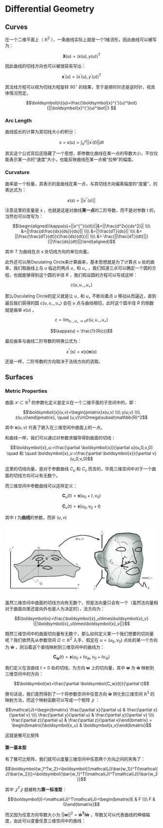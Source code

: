 # Differential Geometry
## Curves
在一个二维平面上（ $\mathbb{R}^2$ ），一条曲线实际上就是一个1维流形，因此曲线可以被写为：

$$\boldsymbol{X}(u)=(x(u),y(u))^T$$

因此曲线的切线方向也可以被很容易写出：

$$\boldsymbol{x}^{'}(u)=(x^{'}(u),y^{'}(u))^T$$

其法线方程可以视为切线方程旋转 $90^\circ$ 的结果，至于是顺时针还是逆时针，视具体情况而定。

$$\boldsymbol{n}(u)=\frac{\boldsymbol{x}^{'}(u)^\bot}{||\boldsymbol{x}^{'}(u)^\bot||} $$

### Arc Length
曲线弧长的计算为其切线大小的积分：

$$s=s(u)=\int_a^u||x^{'}(t)||dt$$

其实这个公式背后还隐藏了一个思想，即参数化曲线在某一点的导数大小，不仅仅能表示某一点的“速度”大小，也能反映曲线在某一点被“拉伸”的幅度。

### Curvature
曲率是一个标量，其表示的是曲线在某一点，与其切线方向偏离幅度的“度量”，的表达式为：

$$\kappa(s)=||x^{''}(s)||$$

注意这里的变量是 $s$ ，也就是这是对曲线**某一点**的二阶导数，而不是对参数 $t$ 的，当然也可以改写为：

$$\begin{aligned}\kappa(s)=||x^{''}(s(t))||&=||\frac{d^2x}{ds^2}|| \\\\ &=||\frac{d\frac{dx}{ds}}{ds}|| \\\\ &=||\frac{dT}{ds}|| \\\\ &= ||\frac{\frac{dT}{dt}}{\frac{ds}{dt}}|| \\\\ &= \frac{||\frac{dT}{dt}||}{||\frac{ds}{dt}||}\end{aligned}$$

其中 $T$ 为曲线在点 $s$ 处切线方向的单位向量。

此外还可以用Osculating Circle来计算曲率，基本思想就是为了计算点 $u$ 处的曲率，我们取曲线上与 $u$ 临近的两点 $u_{-}$ 和 $u_{+}$ ，我们知道三点可以确定一个圆的方程，也就能够得到这个圆的半径 $R$ ，我们假设圆的方程可以写成这样：

$$c(u,u_{-},u_{+})$$

那么Osculating Circle的定义就是让 $u_{-}$ 和 $u_{+}$ 不断向着点 $u$ 移动从而逼近，直到最后我们获得的圆 $c(u,u_{-},u_{+})$ 会在 $u$ 点与曲线相切，此时这个圆半径 $R$ 的倒数就是曲率 $\kappa(u)$ 。

$$c=\lim_{u_{-},u_{+}\rightarrow u}c(u,u_{-},u_{+})$$

$$\kappa(u) = \frac{1}{R(c)}$$

最后曲率与曲线二阶导数的转换公式为：

$$x^{''}(s)=\kappa(s)\boldsymbol{n}(s)$$

还是一样，二阶导数的方向取决于法线方向的选取。

## Surfaces

### Metric Properties
曲面 $\mathcal{S} \subset \mathbb{R}^3$ 的参数化定义是定义在一个二维平面的子空间中的，即：

$$\boldsymbol{x}(u,v)=\begin{pmatrix}x(u,v) \\\\ y(u,v) \\\\ z(u,v)\end{pmatrix}, \quad (u,v)\in\Omega\subset\mathbb{R}^2$$

其中 $\boldsymbol{x}(u,v)$ 代表了嵌入在三维空间中曲面上的一点。

和曲线一样，我们可以通过对参数求偏导得到曲面的切线：

$$\boldsymbol{x}_u:=\frac{\partial \boldsymbol{x}}{\partial u}(u_0,v_0) \quad 和 \quad \boldsymbol{x}_v:=\frac{\partial \boldsymbol{x}}{\partial v}(u_0,v_0)$$

这里的切线向量，是对于参数曲线 $C_u$ 和 $C_v$ 而言的，毕竟三维空间中对于一个曲面的切线方向可以有无数个。

而三维空间中参数曲线可以这样定义：

$$\boldsymbol{C}_u(t)=\boldsymbol{x}(u_0+t,v_0)$$

$$\boldsymbol{C}_v(t)=\boldsymbol{x}(u_0,v_0+t)$$

其中 $t$ 为**曲线**的参数，而非 $(u,v)$

![iso-parameter_curves](./images/Chapter3/iso-parameter_curves.png)

虽然三维空间中曲面的切线方向有无数个，但是法向量只会有一个（虽然法向量相对于曲面向里还是向外也是人为决定的），法方向为：

$$\boldsymbol{n}=\frac{\boldsymbol{x}_u\times\boldsymbol{x}_v}{||\boldsymbol{x}_u\times\boldsymbol{x}_v||}$$

既然三维空间中的曲面切向量有无数个，那么如何定义某一个我们想要的切向量呢？我们依然先从参数空间 $\Omega\subset\mathbb{R}^2$ 入手，假定在 $u=(u_0,v_0)$ 点处的某一个方向为 $\boldsymbol{\bar{w}}$ ，则沿着这个直线映射到三维空间中的曲线为：

$$\boldsymbol{C_w}(t)=\boldsymbol{x}(u_0+tu_{\bar{w}},v_0+tv_{\bar{w}})$$

我们定义在该曲线 $t=0$ 处的切线，为方向 $\boldsymbol{w}$ 上的切向量，其中 $\boldsymbol{w}$ 为  $\boldsymbol{\bar{w}}$ 映射到三维空间中的方向： 

$$\boldsymbol{w}=\frac{\partial \boldsymbol{C_w}(t)}{\partial t}$$

换句话说，我们竟然得到了一个将参数空间中任意方向 $\boldsymbol{\bar{w}}$ 转化到三维空间 $\mathbb{R}^3$ 的映射方法，而这个映射函数可以写成一个矩阵 $\mathcal{J}$ ：

$$\mathcal{J}=\begin{bmatrix} \frac{\partial x}{\partial u} & \frac{\partial x}{\partial v} \\\\  \frac{\partial y}{\partial u} & \frac{\partial y}{\partial v} \\\\  \frac{\partial z}{\partial u} & \frac{\partial z}{\partial v}\end{bmatrix} = \begin{bmatrix}\boldsymbol{x_u} & \boldsymbol{x_v}\end{bmatrix}$$

这就是雅可比矩阵

#### 第一基本型
有了雅可比矩阵，我们就可以度量三维空间中任意两个方向之间的夹角了：

$$\boldsymbol{w_1^Tw_2}=\boldsymbol{(\mathcal{J}\bar{w_1})^T(\mathcal{J}\bar{w_2})}=\boldsymbol{\bar{w_1}^T(\mathcal{J}^T\mathcal{J})\bar{w_2}}$$

其中 $\mathcal{J}^T\mathcal{J}$ 就被称为**第一标准型**：

$$\boldsymbol{I}=\mathcal{J}^T\mathcal{J}=\begin{bmatrix}E & F \\\\ F & G\end{bmatrix}$$

而又因为任意方向导数大小为 $||\boldsymbol{w}||^2=\boldsymbol{\bar{w}^TI\bar{w}}$ ，导数又可以代表曲线的伸缩幅度，由此可以度量任意三维空间中的曲线：

